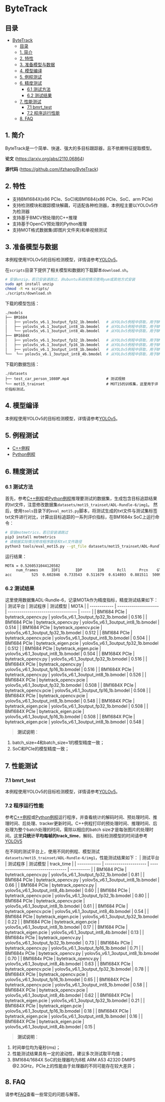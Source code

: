 # ByteTrack

## 目录

- [ByteTrack](#bytetrack)
  - [目录](#目录)
  - [1. 简介](#1-简介)
  - [2. 特性](#2-特性)
  - [3. 准备模型与数据](#3-准备模型与数据)
  - [4. 模型编译](#4-模型编译)
  - [5. 例程测试](#5-例程测试)
  - [6. 精度测试](#6-精度测试)
    - [6.1 测试方法](#61-测试方法)
    - [6.2 测试结果](#62-测试结果)
  - [7. 性能测试](#7-性能测试)
    - [7.1 bmrt\_test](#71-bmrt_test)
    - [7.2 程序运行性能](#72-程序运行性能)
  - [8. FAQ](#8-faq)

## 1. 简介
ByteTrack是一个简单、快速、强大的多目标跟踪器，且不依赖特征提取模型。

**论文** (https://arxiv.org/abs/2110.06864)

**源代码** (https://github.com/ifzhang/ByteTrack)

## 2. 特性
* 支持BM1684X(x86 PCIe、SoC)和BM1684(x86 PCIe、SoC、arm PCIe)
* 支持检测模块和跟踪模块解藕，可适配各种检测器，本例程主要以YOLOv5作为检测器
* 支持基于BMCV预处理的C++推理
* 支持基于OpenCV预处理的Python推理
* 支持MOT格式数据集(即图片文件夹)和单视频测试

## 3. 准备模型与数据
本例程使用YOLOv5的目标检测模型，详情请参考[YOLOv5](../YOLOv5/README.md#3-准备模型与数据)。

​在`scripts`目录下提供了相关模型和数据的下载脚本`download.sh`。

```bash
# 安装unzip，若已安装请跳过，非ubuntu系统视情况使用yum或其他方式安装
sudo apt install unzip
chmod -R +x scripts/
./scripts/download.sh
```

下载的模型包括：
```bash
./models
├── BM1684
│   ├── yolov5s_v6.1_3output_fp32_1b.bmodel   # 从YOLOv5例程中获取，用于BM1684的FP32 BModel，batch_size=1
│   ├── yolov5s_v6.1_3output_int8_1b.bmodel   # 从YOLOv5例程中获取，用于BM1684的INT8 BModel，batch_size=1
│   └── yolov5s_v6.1_3output_int8_4b.bmodel   # 从YOLOv5例程中获取，用于BM1684的INT8 BModel，batch_size=4
├── BM1684X
│   ├── yolov5s_v6.1_3output_fp32_1b.bmodel   # 从YOLOv5例程中获取，用于BM1684X的FP32 BModel，batch_size=1
│   ├── yolov5s_v6.1_3output_fp16_1b.bmodel   # 从YOLOv5例程中获取，用于BM1684X的FP16 BModel，batch_size=1
│   ├── yolov5s_v6.1_3output_int8_1b.bmodel   # 从YOLOv5例程中获取，用于BM1684X的INT8 BModel，batch_size=1
└──  └── yolov5s_v6.1_3output_int8_4b.bmodel  # 从YOLOv5例程中获取，用于BM1684X的INT8 BModel，batch_size=4
```
下载的数据包括：
```
./datasets
├── test_car_person_1080P.mp4                 # 测试视频
└── mot15_trainset                            # MOT15的训练集，这里用于评价指标测试。
```

## 4. 模型编译

本例程使用YOLOv5的目标检测模型，详情请参考[YOLOv5](../YOLOv5/README.md#4-模型编译)。

## 5. 例程测试
- [C++例程](./cpp/README.md)
- [Python例程](./python/README.md)

## 6. 精度测试
### 6.1 测试方法

首先，参考[C++例程](cpp/README.md#32-测试MOT数据集)或[Python例程](python/README.md#22-测试MOT数据集)推理要测试的数据集，生成包含目标追踪结果的txt文件，注意修改数据集`datasets/mot15_trainset/ADL-Rundle-6/img1`。
然后，使用`tools`目录下的`eval_mot15.py`脚本，将测试生成的txt文件与测试集标签txt文件进行对比，计算出目标追踪的一系列评价指标，在BM1684x SoC上运行命令：
```bash
# 安装motmetrics，若已安装请跳过
pip3 install motmetrics
# 请根据实际情况修改程序路径和txt文件路径
python3 tools/eval_mot15.py --gt_file datasets/mot15_trainset/ADL-Rundle-6/gt/gt.txt --ts_file python/results/mot_eval/ADL-Rundle-6_yolov5s_v6.1_3output_int8_1b.bmodel.txt
```
运行结果：
```bash
MOTA = 0.5260531044120582
     num_frames      IDF1       IDP       IDR      Rcll      Prcn    GT  MT  PT  ML   FP    FN  IDsw  FM      MOTA      MOTP
acc         525  0.602846  0.733543  0.511679  0.614893  0.881511  5009  10  12   2  414  1929    31  60  0.526053  0.212196
```
### 6.2 测试结果
这里使用数据集ADL-Rundle-6，记录MOTA作为精度指标，精度测试结果如下：
| 测试平台     | 测试程序              | 测试模型                            | MOTA  |
| ------------ | --------------------- | ----------------------------------- | ----- |
| BM1684 PCIe  | bytetrack_opencv.py   | yolov5s_v6.1_3output_fp32_1b.bmodel | 0.516 |
| BM1684 PCIe  | bytetrack_opencv.py   | yolov5s_v6.1_3output_int8_1b.bmodel | 0.514 |
| BM1684 PCIe  | bytetrack_opencv.pcie | yolov5s_v6.1_3output_fp32_1b.bmodel | 0.512 |
| BM1684 PCIe  | bytetrack_opencv.pcie | yolov5s_v6.1_3output_int8_1b.bmodel | 0.504 |
| BM1684 PCIe  | bytetrack_eigen.pcie  | yolov5s_v6.1_3output_fp32_1b.bmodel | 0.512 |
| BM1684 PCIe  | bytetrack_eigen.pcie  | yolov5s_v6.1_3output_int8_1b.bmodel | 0.504 |
| BM1684X PCIe | bytetrack_opencv.py   | yolov5s_v6.1_3output_fp32_1b.bmodel | 0.516 |
| BM1684X PCIe | bytetrack_opencv.py   | yolov5s_v6.1_3output_fp16_1b.bmodel | 0.516 |
| BM1684X PCIe | bytetrack_opencv.py   | yolov5s_v6.1_3output_int8_1b.bmodel | 0.526 |
| BM1684X PCIe | bytetrack_opencv.pcie | yolov5s_v6.1_3output_fp32_1b.bmodel | 0.508 |
| BM1684X PCIe | bytetrack_opencv.pcie | yolov5s_v6.1_3output_fp16_1b.bmodel | 0.508 |
| BM1684X PCIe | bytetrack_opencv.pcie | yolov5s_v6.1_3output_int8_1b.bmodel | 0.548 |
| BM1684X PCIe | bytetrack_eigen.pcie  | yolov5s_v6.1_3output_fp32_1b.bmodel | 0.508 |
| BM1684X PCIe | bytetrack_eigen.pcie  | yolov5s_v6.1_3output_fp16_1b.bmodel | 0.508 |
| BM1684X PCIe | bytetrack_eigen.pcie  | yolov5s_v6.1_3output_int8_1b.bmodel | 0.548 |


> **测试说明**：
1. batch_size=4和batch_size=1的模型精度一致；
2. SoC和PCIe的模型精度一致；


## 7. 性能测试
### 7.1 bmrt_test

本例程使用YOLOv5的目标检测模型，详情请参考[YOLOv5](../YOLOv5/README.md#71-bmrt_test)。

### 7.2 程序运行性能
参考[C++例程](cpp/README.md)或[Python例程](python/README.md)运行程序，并查看统计的解码时间、预处理时间、推理时间、后处理、tracker更新时间。C++例程打印的预处理时间、推理时间、后处理为整个batch处理的时间，需除以相应的batch size才是每张图片的处理时间。这里**只统计平均每帧的track_time**，解码、目标检测模型的时间请参考[YOLOV5](../YOLOv5/README.md#72-程序运行性能)

在不同的测试平台上，使用不同的例程、模型测试`datasets/mot15_trainset/ADL-Rundle-6/img1`，性能测试结果如下：
| 测试平台     | 测试程序              | 测试模型                            | track_time |
| ------------ | --------------------- | ----------------------------------- | ---------- |
| BM1684 PCIe  | bytetrack_opencv.py   | yolov5s_v6.1_3output_fp32_1b.bmodel | 0.81       |
| BM1684 PCIe  | bytetrack_opencv.py   | yolov5s_v6.1_3output_int8_1b.bmodel | 0.66       |
| BM1684 PCIe  | bytetrack_opencv.py   | yolov5s_v6.1_3output_int8_4b.bmodel | 0.60       |
| BM1684 PCIe  | bytetrack_opencv.pcie | yolov5s_v6.1_3output_fp32_1b.bmodel | 0.80       |
| BM1684 PCIe  | bytetrack_opencv.pcie | yolov5s_v6.1_3output_int8_1b.bmodel | 0.61       |
| BM1684 PCIe  | bytetrack_opencv.pcie | yolov5s_v6.1_3output_int8_4b.bmodel | 0.54       |
| BM1684 PCIe  | bytetrack_eigen.pcie  | yolov5s_v6.1_3output_fp32_1b.bmodel | 0.22       |
| BM1684 PCIe  | bytetrack_eigen.pcie  | yolov5s_v6.1_3output_int8_1b.bmodel | 0.17       |
| BM1684 PCIe  | bytetrack_eigen.pcie  | yolov5s_v6.1_3output_int8_4b.bmodel | 0.13       |
| BM1684x PCIe | bytetrack_opencv.py   | yolov5s_v6.1_3output_fp32_1b.bmodel | 0.73       |
| BM1684x PCIe | bytetrack_opencv.py   | yolov5s_v6.1_3output_fp16_1b.bmodel | 0.71       |
| BM1684x PCIe | bytetrack_opencv.py   | yolov5s_v6.1_3output_int8_1b.bmodel | 0.70       |
| BM1684x PCIe | bytetrack_opencv.py   | yolov5s_v6.1_3output_int8_4b.bmodel | 0.63       |
| BM1684X PCIe | bytetrack_opencv.pcie | yolov5s_v6.1_3output_fp32_1b.bmodel | 0.78       |
| BM1684X PCIe | bytetrack_opencv.pcie | yolov5s_v6.1_3output_fp16_1b.bmodel | 0.65       |
| BM1684X PCIe | bytetrack_opencv.pcie | yolov5s_v6.1_3output_int8_1b.bmodel | 0.58       |
| BM1684X PCIe | bytetrack_opencv.pcie | yolov5s_v6.1_3output_int8_4b.bmodel | 0.62       |
| BM1684X PCIe | bytetrack_eigen.pcie  | yolov5s_v6.1_3output_fp32_1b.bmodel | 0.21       |
| BM1684X PCIe | bytetrack_eigen.pcie  | yolov5s_v6.1_3output_fp16_1b.bmodel | 0.18       |
| BM1684X PCIe | bytetrack_eigen.pcie  | yolov5s_v6.1_3output_int8_1b.bmodel | 0.16       |
| BM1684X PCIe | bytetrack_eigen.pcie  | yolov5s_v6.1_3output_int8_4b.bmodel | 0.15       |

> **测试说明**：
1. 时间单位均为毫秒(ms)；
2. 性能测试结果具有一定的波动性，建议多次测试取平均值；
3. BM1684/1684X SoC的处理器均为8核 ARM A53 42320 DMIPS @2.3GHz，PCIe上的性能由于处理器的不同可能存在较大差异；

## 8. FAQ
请参考[FAQ](../../docs/FAQ.md)查看一些常见的问题与解答。